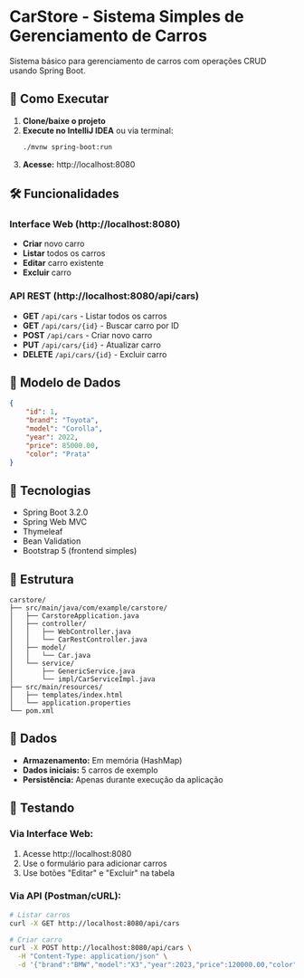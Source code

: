 # CarStore - Sistema Simples de Gerenciamento de Carros

Sistema básico para gerenciamento de carros com operações CRUD usando Spring Boot.

## 🚀 Como Executar

1. **Clone/baixe o projeto**
2. **Execute no IntelliJ IDEA** ou via terminal:
   ```bash
   ./mvnw spring-boot:run
   ```
3. **Acesse:** http://localhost:8080

## 🛠️ Funcionalidades

### Interface Web (http://localhost:8080)
- **Criar** novo carro
- **Listar** todos os carros
- **Editar** carro existente
- **Excluir** carro

### API REST (http://localhost:8080/api/cars)
- **GET** `/api/cars` - Listar todos os carros
- **GET** `/api/cars/{id}` - Buscar carro por ID
- **POST** `/api/cars` - Criar novo carro
- **PUT** `/api/cars/{id}` - Atualizar carro
- **DELETE** `/api/cars/{id}` - Excluir carro

## 📝 Modelo de Dados

```json
{
    "id": 1,
    "brand": "Toyota",
    "model": "Corolla", 
    "year": 2022,
    "price": 85000.00,
    "color": "Prata"
}
```

## 🔧 Tecnologias

- Spring Boot 3.2.0
- Spring Web MVC
- Thymeleaf
- Bean Validation
- Bootstrap 5 (frontend simples)

## 📁 Estrutura

```
carstore/
├── src/main/java/com/example/carstore/
│   ├── CarstoreApplication.java
│   ├── controller/
│   │   ├── WebController.java
│   │   └── CarRestController.java
│   ├── model/
│   │   └── Car.java
│   └── service/
│       ├── GenericService.java
│       └── impl/CarServiceImpl.java
├── src/main/resources/
│   ├── templates/index.html
│   └── application.properties
└── pom.xml
```

## 💾 Dados

- **Armazenamento:** Em memória (HashMap)
- **Dados iniciais:** 5 carros de exemplo
- **Persistência:** Apenas durante execução da aplicação

## 🧪 Testando

### Via Interface Web:
1. Acesse http://localhost:8080
2. Use o formulário para adicionar carros
3. Use botões "Editar" e "Excluir" na tabela

### Via API (Postman/cURL):
```bash
# Listar carros
curl -X GET http://localhost:8080/api/cars

# Criar carro
curl -X POST http://localhost:8080/api/cars \
  -H "Content-Type: application/json" \
  -d '{"brand":"BMW","model":"X3","year":2023,"price":120000.00,"color":"Azul"}'
```